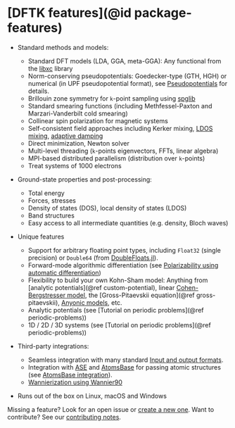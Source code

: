 # [DFTK features](@id package-features)

* Standard methods and models:
    - Standard DFT models (LDA, GGA, meta-GGA): Any functional from the
      [libxc](https://tddft.org/programs/libxc/) library
    - Norm-conserving pseudopotentials: Goedecker-type (GTH, HGH)
      or numerical (in UPF pseudopotential format),
      see [Pseudopotentials](@ref) for details.
    - Brillouin zone symmetry for ``k``-point sampling using [spglib](https://atztogo.github.io/spglib/)
    - Standard smearing functions (including Methfessel-Paxton
      and Marzari-Vanderbilt cold smearing)
    - Collinear spin polarization for magnetic systems
    - Self-consistent field approaches including Kerker mixing,
      [LDOS mixing](https://doi.org/10.1088/1361-648X/abcbdb),
      [adaptive damping](https://arxiv.org/abs/2109.14018)
    - Direct minimization, Newton solver
    - Multi-level threading (``k``-points eigenvectors, FFTs, linear algebra)
    - MPI-based distributed parallelism (distribution over ``k``-points)
    - Treat systems of 1000 electrons

* Ground-state properties and post-processing:
    - Total energy
    - Forces, stresses
    - Density of states (DOS), local density of states (LDOS)
    - Band structures
    - Easy access to all intermediate quantities (e.g. density, Bloch waves)

* Unique features
    - Support for arbitrary floating point types, including `Float32` (single precision)
      or `Double64` (from [DoubleFloats.jl](https://github.com/JuliaMath/DoubleFloats.jl)).
    - Forward-mode algorithmic differentiation (see [Polarizability using automatic differentiation](@ref))
    - Flexibility to build your own Kohn-Sham model:
      Anything from [analytic potentials](@ref custom-potential),
      linear [Cohen-Bergstresser model](@ref),
      the [Gross-Pitaevskii equation](@ref gross-pitaevskii),
      [Anyonic models](@ref), etc.
    - Analytic potentials (see [Tutorial on periodic problems](@ref periodic-problems))
    - 1D / 2D / 3D systems (see [Tutorial on periodic problems](@ref periodic-problems))

* Third-party integrations:
    - Seamless integration with many standard [Input and output formats](@ref).
    - Integration with [ASE](https://wiki.fysik.dtu.dk/ase/) and
      [AtomsBase](https://github.com/JuliaMolSim/AtomsBase.jl) for passing
      atomic structures (see [AtomsBase integration](@ref)).
    - [Wannierization using Wannier90](@ref)


* Runs out of the box on Linux, macOS and Windows

Missing a feature? Look for an open issue or [create a new one](https://github.com/JuliaMolSim/DFTK.jl/issues).
Want to contribute? See our [contributing notes](https://github.com/JuliaMolSim/DFTK.jl#contributing).
